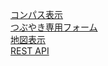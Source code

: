 [コンパス表示](https://github.com/ufoo68/compass-panda-compass)  
[つぶやき専用フォーム](https://github.com/ufoo68/compass-panda-locate-tweet)  
[地図表示](https://github.com/ufoo68/compass-panda-leaflet)  
[REST API](https://github.com/ufoo68/compassPandaAPI)